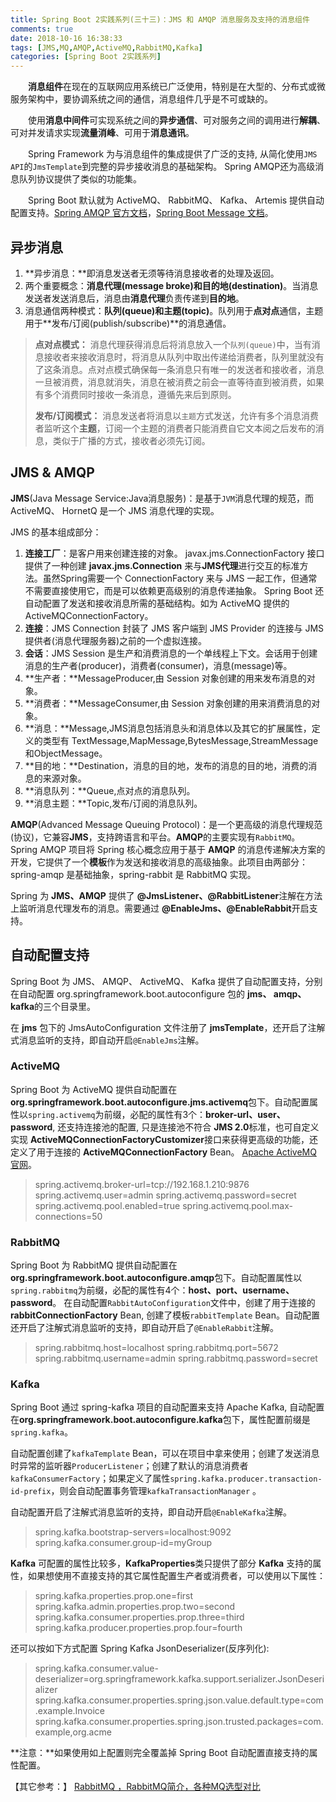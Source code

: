 ```yaml
---
title: Spring Boot 2实践系列(三十三)：JMS 和 AMQP 消息服务及支持的消息组件
comments: true
date: 2018-10-16 16:38:33
tags: [JMS,MQ,AMQP,ActiveMQ,RabbitMQ,Kafka]
categories: [Spring Boot 2实践系列]
---
```

　　**消息组件**在现在的互联网应用系统已广泛使用，特别是在大型的、分布式或微服务架构中，要协调系统之间的通信，消息组件几乎是不可或缺的。

　　使用**消息中间件**可实现系统之间的**异步通信**、可对服务之间的调用进行**解耦**、可对并发请求实现**流量消峰**、可用于**消息通讯**。

　　Spring Framework 为与消息组件的集成提供了广泛的支持, 从简化使用`JMS API`的`JmsTemplate`到完整的异步接收消息的基础架构。 Spring AMQP还为高级消息队列协议提供了类似的功能集。

　　Spring Boot 默认就为 ActiveMQ、 RabbitMQ、 Kafka、 Artemis 提供自动配置支持。[Spring AMQP 官方文档](http://spring.io/projects/spring-amqp#learn)，[Spring Boot Message 文档](https://docs.spring.io/spring-boot/docs/2.0.5.RELEASE/reference/htmlsingle/#boot-features-messaging)。
<!-- more -->
## 异步消息 ##
1. **异步消息：**即消息发送者无须等待消息接收者的处理及返回。
2. 两个重要概念：**消息代理(message broke)**和**目的地(destination)**。当消息发送者发送消息后，消息由**消息代理**负责传递到**目的地**。
3. 消息通信两种模式：**队列(queue)**和**主题(topic)**。队列用于**点对点**通信，主题用于**发布/订阅(publish/subscribe)**的消息通信。
> **点对点模式：**
消息代理获得消息后将消息放入一个`队列(queue)`中，当有消息接收者来接收消息时，将消息从队列中取出传递给消费者，队列里就没有了这条消息。点对点模式确保每一条消息只有唯一的发送者和接收者，消息一旦被消费，消息就消失，消息在被消费之前会一直等待直到被消费，如果有多个消费同时接收一条消息，遵循先来后到原则。
>
> **发布/订阅模式：**
消息发送者将消息以`主题`方式发送，允许有多个消息消费者监听这个**主题**，订阅一个主题的消费者只能消费自它文本阅之后发布的消息，类似于广播的方式，接收者必须先订阅。

## JMS & AMQP ##
**JMS**(Java Message Service:Java消息服务)：是基于`JVM`消息代理的规范，而 ActiveMQ、 HornetQ 是一个 JMS 消息代理的实现。

JMS 的基本组成部分：
1. **连接工厂**：是客户用来创建连接的对象。
javax.jms.ConnectionFactory 接口提供了一种创建 **javax.jms.Connection** 来与**JMS代理**进行交互的标准方法。虽然Spring需要一个 ConnectionFactory 来与 JMS 一起工作，但通常不需要直接使用它，而是可以依赖更高级别的消息传递抽象。 Spring Boot 还自动配置了发送和接收消息所需的基础结构。如为 ActiveMQ 提供的 ActiveMQConnectionFactory。
2. **连接**：JMS Connection 封装了 JMS 客户端到 JMS Provider 的连接与 JMS 提供者(消息代理服务器)之前的一个虚拟连接。
3. **会话**：JMS Session 是生产和消费消息的一个单线程上下文。会话用于创建消息的生产者(producer)，消费者(consumer)，消息(message)等。
4. **生产者：**MessageProducer,由 Session 对象创建的用来发布消息的对象。
5. **消费者：**MessageConsumer,由 Session 对象创建的用来消费消息的对象。
6. **消息：**Message,JMS消息包括消息头和消息体以及其它的扩展属性，定义的类型有 TextMessage,MapMessage,BytesMessage,StreamMessage和ObjectMessage。
7. **目的地：**Destination，消息的目的地，发布的消息的目的地，消费的消息的来源对象。
8. **消息队列：**Queue,点对点的消息队列。
9. **消息主题：**Topic,发布/订阅的消息队列。

**AMQP**(Advanced Message Queuing Protocol)：是一个更高级的消息代理规范(协议)，它兼容**JMS**，支持跨语言和平台。**AMQP**的主要实现有`RabbitMQ`。
Spring AMQP 项目将 Spring 核心概念应用于基于 **AMQP** 的消息传递解决方案的开发，它提供了一个**模板**作为发送和接收消息的高级抽象。此项目由两部分：spring-amqp 是基础抽象，spring-rabbit 是 RabbitMQ 实现。

Spring 为 **JMS、AMQP** 提供了 **@JmsListener、@RabbitListener**注解在方法上监听消息代理发布的消息。需要通过 **@EnableJms、@EnableRabbit**开启支持。

## 自动配置支持 ##
Spring Boot 为 JMS、 AMQP、 ActiveMQ、 Kafka 提供了自动配置支持，分别在自动配置 org.springframework.boot.autoconfigure 包的 **jms、 amqp、 kafka**的三个目录里。

在 **jms** 包下的 JmsAutoConfiguration 文件注册了 **jmsTemplate**，还开启了注解式消息监听的支持，即自动开启`@EnableJms`注解。

### ActiveMQ ###
Spring Boot 为 ActiveMQ 提供自动配置在**org.springframework.boot.autoconfigure.jms.activemq**包下。自动配置属性以`spring.activemq`为前缀，必配的属性有3个：**broker-url、user、password**, 还支持连接池的配置, 只是连接池不符合 **JMS 2.0**标准，也可自定义实现 **ActiveMQConnectionFactoryCustomizer**接口来获得更高级的功能，还定义了用于连接的 **ActiveMQConnectionFactory** Bean。 [Apache ActiveMQ 官网](http://activemq.apache.org/)。
> spring.activemq.broker-url=tcp://192.168.1.210:9876
> spring.activemq.user=admin
> spring.activemq.password=secret
> spring.activemq.pool.enabled=true
> spring.activemq.pool.max-connections=50

### RabbitMQ ###
Spring Boot 为 RabbitMQ 提供自动配置在**org.springframework.boot.autoconfigure.amqp**包下。自动配置属性以`spring.rabbitmq`为前缀，必配的属性有4个：**host、port、username、password**。
在自动配置`RabbitAutoConfiguration`文件中，创建了用于连接的 **rabbitConnectionFactory** Bean, 创建了模板`rabbitTemplate` Bean。自动配置还开启了注解式消息监听的支持，即自动开启了`@EnableRabbit`注解。
> spring.rabbitmq.host=localhost
> spring.rabbitmq.port=5672
> spring.rabbitmq.username=admin
> spring.rabbitmq.password=secret

### Kafka ###
Spring Boot 通过 spring-kafka 项目的自动配置来支持 Apache Kafka, 自动配置在**org.springframework.boot.autoconfigure.kafka**包下，属性配置前缀是`spring.kafka`。

自动配置创建了`kafkaTemplate` Bean，可以在项目中拿来使用；创建了发送消息时异常的监听器`ProducerListener`；创建了默认的消息消费者`kafkaConsumerFactory`；如果定义了属性`spring.kafka.producer.transaction-id-prefix`，则会自动配置事务管理`kafkaTransactionManager` 。

自动配置开启了注解式消息监听的支持，即自动开启`@EnableKafka`注解。
> spring.kafka.bootstrap-servers=localhost:9092
> spring.kafka.consumer.group-id=myGroup

**Kafka** 可配置的属性比较多，**KafkaProperties**类只提供了部分 **Kafka** 支持的属性，如果想使用不直接支持的其它属性配置生产者或消费者，可以使用以下属性：
> spring.kafka.properties.prop.one=first
> spring.kafka.admin.properties.prop.two=second
> spring.kafka.consumer.properties.prop.three=third
> spring.kafka.producer.properties.prop.four=fourth

还可以按如下方式配置 Spring Kafka JsonDeserializer(反序列化):
> spring.kafka.consumer.value-deserializer=org.springframework.kafka.support.serializer.JsonDeserializer
> spring.kafka.consumer.properties.spring.json.value.default.type=com.example.Invoice
> spring.kafka.consumer.properties.spring.json.trusted.packages=com.example,org.acme

**注意：**如果使用如上配置则完全覆盖掉 Spring Boot 自动配置直接支持的属性配置。

【其它参考：】
[RabbitMQ ，RabbitMQ简介，各种MQ选型对比](https://www.sojson.com/blog/48.html)





